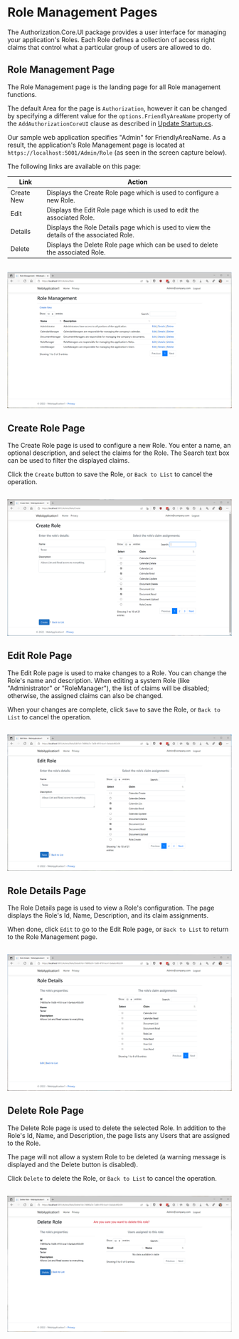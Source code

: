 # Role Management Pages

The Authorization.Core.UI package provides a user interface for managing your application's Roles.
Each Role defines a collection of access right claims that control what a particular group of users 
are allowed to do.

## Role Management Page

The Role Management page is the landing page for all Role management functions.

The default Area for the page is `Authorization`, however it can be changed by specifying a different 
value for the `options.FriendlyAreaName` property of the `AddAuthorizationCoreUI` clause 
as described in [Update Startup.cs](Install-UI-Package.md#update-startupcs-programcs-in-net-60).

Our sample web application specifies "Admin" for FriendlyAreaName. As a result, the application's Role 
Management page is located at `https://localhost:5001/Admin/Role` (as seen in the screen capture 
below).

The following links are available on this page:

  |**Link**|**Action**|
  |---|---|
  |Create New| Displays the Create Role page which is used to configure a new Role.|
  |Edit|Displays the Edit Role page which is used to edit the associated Role.|
  |Details|Displays the Role Details page which is used to view the details of the associated Role.|
  |Delete|Displays the Delete Role page which can be used to delete the associated Role.|

&nbsp;
![Role Management Page](../assets/Role-Management-Page.png)

## Create Role Page

The Create Role page is used to configure a new Role.
You enter a name, an optional description, and select the claims for the Role.
The Search text box can be used to filter the displayed claims.

Click the `Create` button to save the Role, or `Back to List` to cancel the operation.

&nbsp;
![Create Role Page](../assets/Role-Create-Page.png)

## Edit Role Page

The Edit Role page is used to make changes to a Role. You can change the Role's name and description.
When editing a system Role (like "Administrator" or "RoleManager"), the list of claims will be disabled;
otherwise, the assigned claims can also be changed.

When your changes are complete, click `Save` to save the Role, or `Back to List` to cancel the operation.

&nbsp;
![Edit Role Page](../assets/Role-Edit-Page.png)

## Role Details Page

The Role Details page is used to view a Role's configuration.
The page displays the Role's Id, Name, Description, and its claim assignments.

When done, click `Edit` to go to the Edit Role page, or `Back to List` to return to the Role 
Management page.

&nbsp;
![Role Details Page](../assets/Role-Details-Page.png)

## Delete Role Page

The Delete Role page is used to delete the selected Role. In addition to the Role's Id, Name, and 
Description, the page lists any Users that are assigned to the Role.

The page will not allow a system Role to be deleted (a warning message is displayed and the Delete button 
is disabled).

Click `Delete` to delete the Role, or `Back to List` to cancel the operation.

&nbsp;  
![Delete Role Page](../assets/Role-Delete-Page.png)
